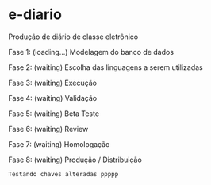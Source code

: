 # e-diario
Produção de diário de classe eletrônico

Fase 1: (loading...)
    Modelagem do banco de dados

Fase 2: (waiting)
    Escolha das linguagens a serem utilizadas

Fase 3: (waiting)
    Execução

Fase 4: (waiting)
    Validação

Fase 5: (waiting)
    Beta Teste

Fase 6: (waiting)
    Review

Fase 7: (waiting)
    Homologação

Fase 8: (waiting)
    Produção / Distribuição

    Testando chaves alteradas ppppp
